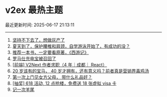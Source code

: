 # v2ex 最热主题

最近更新时间: 2025-06-17 21:13:11

--- 
1. [坚持不下去了，想做灰产了](https://www.v2ex.com/t/1139035) 
2. [夏天到了，保护腰椎和肩颈，自学游泳开始了，有成功的没？](https://www.v2ex.com/t/1139036) 
3. [推荐一本书，一定要看原著，《西游记》](https://www.v2ex.com/t/1139038) 
4. [罗马仕充电宝被召回了](https://www.v2ex.com/t/1139041) 
5. [[前端] V2Next 作者求职（4 年｜成都｜ React）](https://www.v2ex.com/t/1139047) 
6. [20 岁该有的宝马， 40 岁才拥有，还有意义吗？前者真是营销界毒鸡汤](https://www.v2ex.com/t/1139066) 
7. [第一次上门见女方父母， 带什么礼品好？](https://www.v2ex.com/t/1139071) 
8. [[抽奖] 618 活动, 12 点抢楼，免费送 18 张虚拟 visa 卡](https://www.v2ex.com/t/1139126) 
9. [记一次羊尾](https://www.v2ex.com/t/1139128) 
